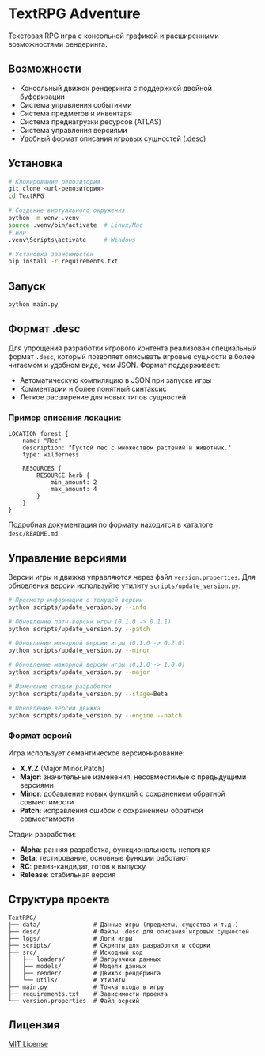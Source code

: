 # TextRPG Adventure

Текстовая RPG игра с консольной графикой и расширенными возможностями рендеринга.

## Возможности

- Консольный движок рендеринга с поддержкой двойной буферизации
- Система управления событиями
- Система предметов и инвентаря
- Система преднагрузки ресурсов (ATLAS)
- Система управления версиями
- Удобный формат описания игровых сущностей (.desc)

## Установка

```bash
# Клонирование репозитория
git clone <url-репозитория>
cd TextRPG

# Создание виртуального окружения
python -m venv .venv
source .venv/bin/activate  # Linux/Mac
# или
.venv\Scripts\activate     # Windows

# Установка зависимостей
pip install -r requirements.txt
```

## Запуск

```bash
python main.py
```

## Формат .desc

Для упрощения разработки игрового контента реализован специальный формат `.desc`, который позволяет описывать игровые сущности в более читаемом и удобном виде, чем JSON. Формат поддерживает:

- Автоматическую компиляцию в JSON при запуске игры
- Комментарии и более понятный синтаксис
- Легкое расширение для новых типов сущностей

### Пример описания локации:

```
LOCATION forest {
    name: "Лес"
    description: "Густой лес с множеством растений и животных."
    type: wilderness

    RESOURCES {
        RESOURCE herb {
            min_amount: 2
            max_amount: 4
        }
    }
}
```

Подробная документация по формату находится в каталоге `desc/README.md`.

## Управление версиями

Версии игры и движка управляются через файл `version.properties`. Для обновления версии используйте утилиту `scripts/update_version.py`:

```bash
# Просмотр информации о текущей версии
python scripts/update_version.py --info

# Обновление патч-версии игры (0.1.0 -> 0.1.1)
python scripts/update_version.py --patch

# Обновление минорной версии игры (0.1.0 -> 0.2.0)
python scripts/update_version.py --minor

# Обновление мажорной версии игры (0.1.0 -> 1.0.0)
python scripts/update_version.py --major

# Изменение стадии разработки
python scripts/update_version.py --stage=Beta

# Обновление версии движка
python scripts/update_version.py --engine --patch
```

### Формат версий

Игра использует семантическое версионирование:

- **X.Y.Z** (Major.Minor.Patch)
- **Major**: значительные изменения, несовместимые с предыдущими версиями
- **Minor**: добавление новых функций с сохранением обратной совместимости
- **Patch**: исправления ошибок с сохранением обратной совместимости

Стадии разработки:

- **Alpha**: ранняя разработка, функциональность неполная
- **Beta**: тестирование, основные функции работают
- **RC**: релиз-кандидат, готов к выпуску
- **Release**: стабильная версия

## Структура проекта

```
TextRPG/
├── data/               # Данные игры (предметы, существа и т.д.)
├── desc/               # Файлы .desc для описания игровых сущностей
├── logs/               # Логи игры
├── scripts/            # Скрипты для разработки и сборки
├── src/                # Исходный код
│   ├── loaders/        # Загрузчики данных
│   ├── models/         # Модели данных
│   ├── render/         # Движок рендеринга
│   └── utils/          # Утилиты
├── main.py             # Точка входа в игру
├── requirements.txt    # Зависимости проекта
└── version.properties  # Файл версий
```

## Лицензия

[MIT License](https://opensource.org/licenses/MIT)
